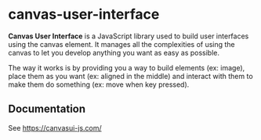 # canvas-user-interface

**Canvas User Interface** is a JavaScript library used to build user interfaces using the canvas element. It manages all the complexities of using the canvas to let you develop anything you want as easy as possible.

The way it works is by providing you a way to build elements (ex: image), place them as you want (ex: aligned in the middle) and interact with them to make them do something (ex: move when key pressed).

## Documentation

See https://canvasui-js.com/
